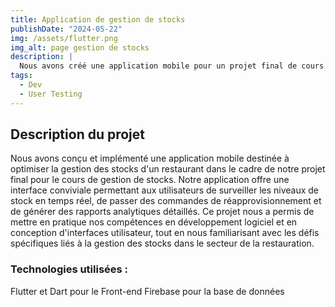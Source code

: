 ```yaml
---
title: Application de gestion de stocks
publishDate: "2024-05-22"
img: /assets/flutter.png
img_alt: page gestion de stocks
description: |
  Nous avons créé une application mobile pour un projet final de cours de gestion de stocks d'un restaurant.
tags:
  - Dev
  - User Testing
---
```


## Description du projet

Nous avons conçu et implémenté une application mobile destinée à optimiser la gestion des stocks d'un restaurant dans le cadre de notre projet final pour le cours de gestion de stocks.
Notre application offre une interface conviviale permettant aux utilisateurs de surveiller les niveaux de stock en temps réel, de passer des commandes de réapprovisionnement et de générer des rapports analytiques détaillés.
Ce projet nous a permis de mettre en pratique nos compétences en développement logiciel et en conception d'interfaces utilisateur, tout en nous familiarisant avec les défis spécifiques liés à la gestion des stocks dans le secteur de la restauration.

### Technologies utilisées :

Flutter et Dart pour le Front-end
Firebase pour la base de données
